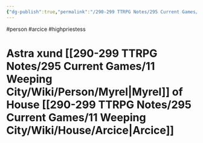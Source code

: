 ```yaml
---
{"dg-publish":true,"permalink":"/290-299 TTRPG Notes/295 Current Games/11 Weeping City/Wiki/Person/Astra/"}
---
```



#person #arcice #highpriestess 

# Astra xund [[290-299 TTRPG Notes/295 Current Games/11 Weeping City/Wiki/Person/Myrel\|Myrel]] of House [[290-299 TTRPG Notes/295 Current Games/11 Weeping City/Wiki/House/Arcice\|Arcice]]